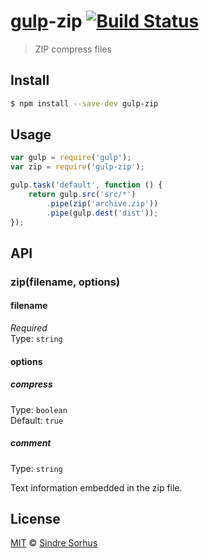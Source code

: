 # [gulp](https://github.com/wearefractal/gulp)-zip [![Build Status](https://travis-ci.org/sindresorhus/gulp-zip.svg?branch=master)](https://travis-ci.org/sindresorhus/gulp-zip)

> ZIP compress files


## Install

```bash
$ npm install --save-dev gulp-zip
```


## Usage

```js
var gulp = require('gulp');
var zip = require('gulp-zip');

gulp.task('default', function () {
	return gulp.src('src/*')
		.pipe(zip('archive.zip'))
		.pipe(gulp.dest('dist'));
});
```


## API

### zip(filename, options)

#### filename

*Required*  
Type: `string`

#### options

##### compress

Type: `boolean`  
Default: `true`

##### comment

Type: `string`

Text information embedded in the zip file.


## License

[MIT](http://opensource.org/licenses/MIT) © [Sindre Sorhus](http://sindresorhus.com)
